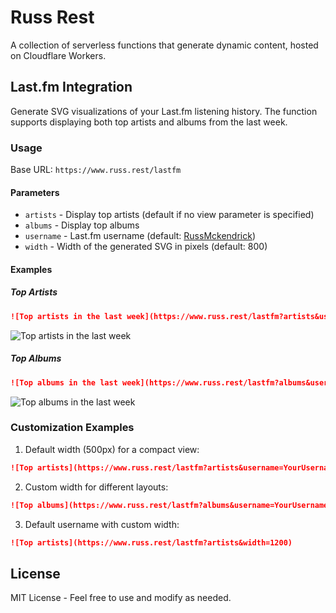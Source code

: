 # Russ Rest

A collection of serverless functions that generate dynamic content, hosted on Cloudflare Workers.

## Last.fm Integration

Generate SVG visualizations of your Last.fm listening history. The function supports displaying both top artists and albums from the last week.

### Usage

Base URL: `https://www.russ.rest/lastfm`

#### Parameters

- `artists` - Display top artists (default if no view parameter is specified)
- `albums` - Display top albums
- `username` - Last.fm username (default: [RussMckendrick](http://last.fm/user/RussMckendrick))
- `width` - Width of the generated SVG in pixels (default: 800)

#### Examples

##### Top Artists

```markdown
![Top artists in the last week](https://www.russ.rest/lastfm?artists&username=RussMckendrick&width=1000)
```

![Top artists in the last week](https://www.russ.rest/lastfm?artists&username=RussMckendrick&width=1000)

##### Top Albums

```markdown
![Top albums in the last week](https://www.russ.rest/lastfm?albums&username=RussMckendrick&width=1000)
```

![Top albums in the last week](https://www.russ.rest/lastfm?albums&username=RussMckendrick&width=1000)

### Customization Examples

1. Default width (500px) for a compact view:
```markdown
![Top artists](https://www.russ.rest/lastfm?artists&username=YourUsername)
```

2. Custom width for different layouts:
```markdown
![Top albums](https://www.russ.rest/lastfm?albums&username=YourUsername&width=800)
```

3. Default username with custom width:
```markdown
![Top artists](https://www.russ.rest/lastfm?artists&width=1200)
```

## License

MIT License - Feel free to use and modify as needed.